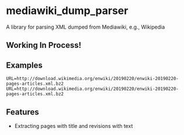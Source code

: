 # mediawiki_dump_parser
A library for parsing XML dumped from Mediawiki, e.g., Wikipedia

## Working In Process!

## Examples

````
URL=http://download.wikimedia.org/enwiki/20190220/enwiki-20190220-pages-articles.xml.bz2
URL=http://download.wikimedia.org/enwiki/20190220/enwiki-20190220-pages-articles.xml.bz2
````

## Features
* Extracting pages with title and revisions with text
